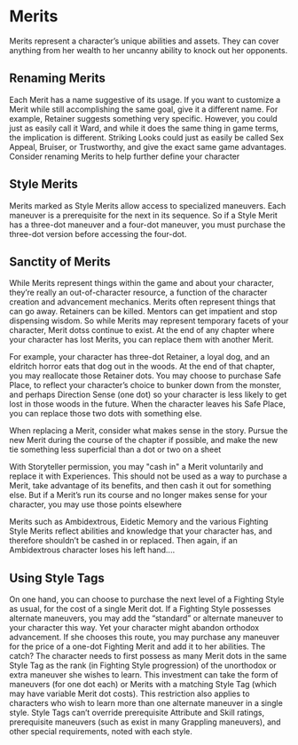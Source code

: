 # Merits

Merits represent a character’s unique abilities and assets. They can cover anything from her wealth to her uncanny ability to knock out her opponents.

## Renaming Merits

Each Merit has a name suggestive of its usage. If you
want to customize a Merit while still accomplishing the same
goal, give it a different name. For example, Retainer suggests
something very specific. However, you could just as easily call
it Ward, and while it does the same thing in game terms, the
implication is different. Striking Looks could just as easily
be called Sex Appeal, Bruiser, or Trustworthy, and give the
exact same game advantages. Consider renaming Merits to
help further define your character

## Style Merits

Merits marked as Style Merits allow access to specialized
maneuvers. Each maneuver is a prerequisite for the next in
its sequence. So if a Style Merit has a three-dot maneuver
and a four-dot maneuver, you must purchase the three-dot
version before accessing the four-dot.

## Sanctity of Merits

While Merits represent things within the game and about
your character, they’re really an out-of-character resource, a
function of the character creation and advancement mechanics. Merits often represent things that can go away. Retainers
can be killed. Mentors can get impatient and stop dispensing
wisdom. So while Merits may represent temporary facets of
your character, Merit dotss continue to exist. At the end of
any chapter where your character has lost Merits, you can
replace them with another Merit.

For example, your character has three-dot Retainer, a loyal
dog, and an eldritch horror eats that dog out in the woods.
At the end of that chapter, you may reallocate those Retainer
dots. You may choose to purchase Safe Place, to reflect your
character’s choice to bunker down from the monster, and
perhaps Direction Sense (one dot) so your character is less
likely to get lost in those woods in the future. When the
character leaves his Safe Place, you can replace those two
dots with something else.

When replacing a Merit, consider what makes sense in the
story. Pursue the new Merit during the course of the chapter
if possible, and make the new tie something less superficial
than a dot or two on a sheet

With Storyteller permission, you may "cash in" a Merit
voluntarily and replace it with Experiences. This should not
be used as a way to purchase a Merit, take advantage of its
benefits, and then cash it out for something else. But if a
Merit’s run its course and no longer makes sense for your
character, you may use those points elsewhere

Merits such as Ambidextrous, Eidetic Memory and the
various Fighting Style Merits reflect abilities and knowledge
that your character has, and therefore shouldn’t be cashed
in or replaced. Then again, if an Ambidextrous character
loses his left hand....

## Using Style Tags 

On one hand, you can choose to purchase the next level of a Fighting Style as usual, for the cost of a single Merit dot. If a Fighting Style possesses alternate maneuvers, you may add the “standard” or alternate maneuver to your character this way. Yet your character might abandon orthodox advancement. If she chooses this route, you may purchase any maneuver for the price of a one-dot Fighting Merit and add it to her abilities. The catch? The character needs to first possess as many Merit dots in the same Style Tag as the rank (in Fighting Style progression) of the unorthodox or extra maneuver she wishes to learn. This investment can take the form of maneuvers (for one dot each) or Merits with a matching Style Tag (which may have variable Merit dot costs). This restriction also applies to characters who wish to learn more than one alternate maneuver in a single style. Style Tags can’t override prerequisite Attribute and Skill ratings, prerequisite maneuvers (such as exist in many Grappling maneuvers), and other special requirements, noted with each style.